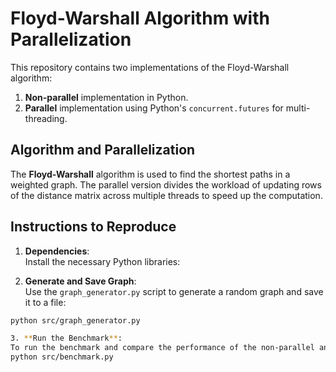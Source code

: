 # Floyd-Warshall Algorithm with Parallelization

This repository contains two implementations of the Floyd-Warshall algorithm:
1. **Non-parallel** implementation in Python.
2. **Parallel** implementation using Python's `concurrent.futures` for multi-threading.

## Algorithm and Parallelization

The **Floyd-Warshall** algorithm is used to find the shortest paths in a weighted graph. The parallel version divides the workload of updating rows of the distance matrix across multiple threads to speed up the computation.

## Instructions to Reproduce

1. **Dependencies**:  
   Install the necessary Python libraries:  

2. **Generate and Save Graph**:  
Use the `graph_generator.py` script to generate a random graph and save it to a file:
```bash
python src/graph_generator.py

3. **Run the Benchmark**:
To run the benchmark and compare the performance of the non-parallel and parallel implementations, run:
python src/benchmark.py

